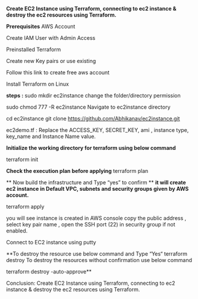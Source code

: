 **Create EC2 Instance using Terraform, connecting to ec2 instance &  destroy the ec2 resources using Terraform.**

**Prerequisites**
AWS Account

Create IAM User with Admin Access

Preinstalled Terraform

Create new Key pairs or use existing

Follow this link to create free aws account

Install Terraform on Linux



**steps :**
sudo mkdir ec2instance
change the folder/directory permission

sudo chmod 777 -R ec2instance
Navigate to ec2instance directory

cd ec2instance
git clone https://github.com/Abhikanav/ec2instance.git

ec2demo.tf   : Replace the ACCESS_KEY, SECRET_KEY, ami , instance type, key_name and Instance Name value.

**Initialize the working directory for terraform using below command**

terraform init

**Check the execution plan before applying**
terraform plan

** Now build the infrastructure and Type “yes” to confirm **
**it will create ec2 instance in Default VPC, subnets and security groups given by AWS account.**

terraform apply


you will see instance is created in AWS console 
copy the public address , select key pair name , open the SSH port (22) in security group if not enabled.

Connect to EC2 instance using putty



**To destroy the resource use below command and Type “Yes“
terraform destroy
To destroy the resources without confirmation use below command

terraform destroy -auto-approve**


Conclusion:  Create EC2 Instance using Terraform, connecting to ec2 instance &  destroy the ec2 resources using Terraform.



